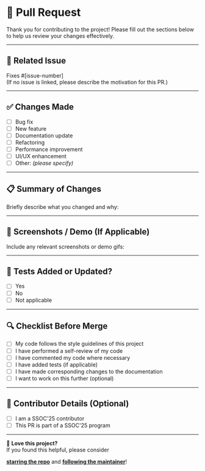 # 🚀 Pull Request

Thank you for contributing to the project! Please fill out the sections below to help us review your changes effectively.

---

## 📌 Related Issue

Fixes #[issue-number]  
(If no issue is linked, please describe the motivation for this PR.)

---

## ✅ Changes Made

- [ ] Bug fix  
- [ ] New feature  
- [ ] Documentation update  
- [ ] Refactoring  
- [ ] Performance improvement  
- [ ] UI/UX enhancement  
- [ ] Other: _(please specify)_

---

## 📋 Summary of Changes

Briefly describe what you changed and why:

---

## 📸 Screenshots / Demo (If Applicable)

Include any relevant screenshots or demo gifs:

---

## 🧪 Tests Added or Updated?

- [ ] Yes  
- [ ] No  
- [ ] Not applicable

---

## 🔍 Checklist Before Merge

- [ ] My code follows the style guidelines of this project  
- [ ] I have performed a self-review of my code  
- [ ] I have commented my code where necessary  
- [ ] I have added tests (if applicable)  
- [ ] I have made corresponding changes to the documentation  
- [ ] I want to work on this further (optional)

---

## 🙌 Contributor Details (Optional)

- [ ] I am a SSOC'25 contributor  
- [ ] This PR is part of a SSOC'25 program

---

🌟 **Love this project?**  
If you found this helpful, please consider 

[**starring the repo**](https://github.com/sailaja-adapa/Vipreshana) 
and 
[**following the maintainer**](https://github.com/sailaja-adapa)!